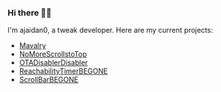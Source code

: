 ### Hi there 👋🏻

I'm ajaidan0, a tweak developer. Here are my current projects:

- [Mavalry](https://github.com/ajaidan0/mavalry)
- [NoMoreScrollstoTop](https://github.com/ajaidan0/nomorescrollstotop)
- [OTADisablerDisabler](https://github.com/ajaidan0/otadisablerdisabler)
- [ReachabilityTimerBEGONE](https://github.com/ajaidan0/reachabilitytimerbegone)
- [ScrollBarBEGONE](https://github.com/ajaidan0/scrollbarbegone)

<!--START_SECTION:waka-->
<!--END_SECTION:waka-->
